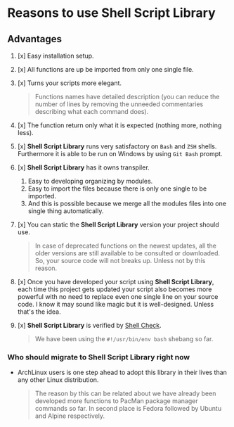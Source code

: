 # Reasons to use **Shell Script Library**

## Advantages

1. [x] Easy installation setup.

1. [x] All functions are up be imported from only one single file.

1. [x] Turns your scripts more elegant.
    > Functions names have detailed description (you can reduce the number of lines by removing the unneeded commentaries describing what each command does).

1. [x] The function return only what it is expected (nothing more, nothing less).

1. [x] **Shell Script Library** runs very satisfactory on `Bash` and `ZSH` shells. Furthermore it is able to be run on Windows by using `Git Bash` prompt.

1. [x] **Shell Script Library** has it owns transpiler.
    1. Easy to developing organizing by modules.
    1. Easy to import the files because there is only one single to be imported.
    1. And this is possible because we merge all the modules files into one single thing automatically.

1. [x] You can static the **Shell Script Library** version your project should use.
    > In case of deprecated functions on the newest updates, all the older versions are still available to be consulted or downloaded. So, your source code will not breaks up. Unless not by this reason.

1. [x] Once you have developed your script using **Shell Script Library**, each time this project gets updated your script also becomes more powerful with no need to replace even one single line on your source code. I know it may sound like magic but it is well-designed. Unless that's the idea.

1. [x] **Shell Script Library** is verified by [Shell Check]().
    > We have been using the `#!/usr/bin/env bash` shebang so far.

### Who should migrate to **Shell Script Library** right now

- ArchLinux users is one step ahead to adopt this library in their lives than any other Linux distribution.
    > The reason by this can be related about we have already been developed more functions to PacMan package manager commands so far. In second place is Fedora followed by Ubuntu and Alpine respectively.